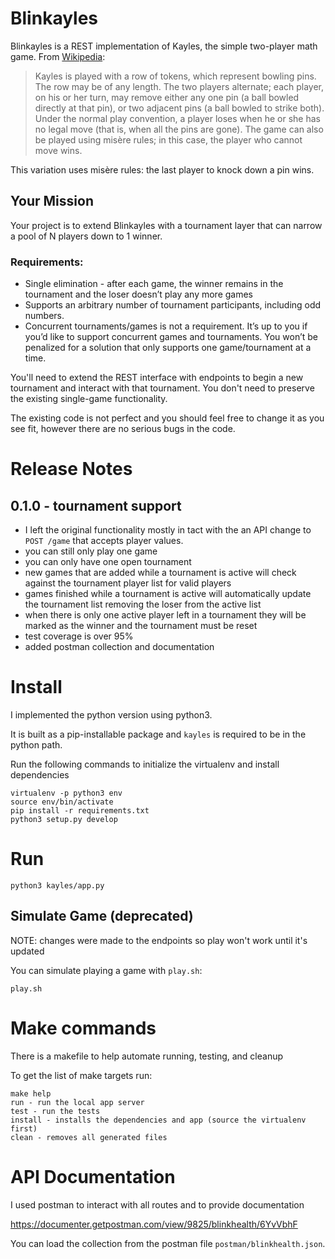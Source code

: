 # Blinkayles

Blinkayles is a REST implementation of Kayles, the simple two-player math game. From [Wikipedia](https://en.wikipedia.org/wiki/Kayles):

> Kayles is played with a row of tokens, which represent bowling pins. The row may be of any length. The two players alternate; each player, on his or her turn, may remove either any one pin (a ball bowled directly at that pin), or two adjacent pins (a ball bowled to strike both). Under the normal play convention, a player loses when he or she has no legal move (that is, when all the pins are gone). The game can also be played using misère rules; in this case, the player who cannot move wins.

This variation uses misère rules: the last player to knock down a pin wins.

## Your Mission

Your project is to extend Blinkayles with a tournament layer that can narrow a pool of N players down to 1 winner.

### Requirements:

* Single elimination - after each game, the winner remains in the tournament and the loser doesn’t play any more games
* Supports an arbitrary number of tournament participants, including odd numbers.
* Concurrent tournaments/games is not a requirement. It’s up to you if you’d like to support concurrent games and tournaments. You won’t be penalized for a solution that only supports one game/tournament at a time.

You'll need to extend the REST interface with endpoints to begin a new tournament and interact with that tournament. You don't need to preserve the existing single-game functionality.

The existing code is not perfect and you should feel free to change it as you see fit, however there are no serious bugs in the code.

# Release Notes

## 0.1.0 - tournament support

* I left the original functionality mostly in tact with the an API change to `POST /game` that accepts player values.
* you can still only play one game
* you can only have one open tournament
* new games that are added while a tournament is active will check against the tournament player list for valid players
* games finished while a tournament is active will automatically update the tournament list removing the loser from the active list
* when there is only one active player left in a tournament they will be marked as the winner and the tournament must be reset
* test coverage is over 95%
* added postman collection and documentation

# Install

I implemented the python version using python3.

It is built as a pip-installable package and `kayles` is required to be in the python path.

Run the following commands to initialize the virtualenv and install dependencies

```
virtualenv -p python3 env
source env/bin/activate
pip install -r requirements.txt
python3 setup.py develop
```

# Run

```
python3 kayles/app.py
```

## Simulate Game (deprecated)

NOTE: changes were made to the endpoints so play won't work until it's updated

You can simulate playing a game with `play.sh`:

```
play.sh
```

# Make commands

There is a makefile to help automate running, testing, and cleanup

To get the list of make targets run:

```
make help
run - run the local app server
test - run the tests
install - installs the dependencies and app (source the virtualenv first)
clean - removes all generated files
```

# API Documentation

I used postman to interact with all routes and to provide documentation

https://documenter.getpostman.com/view/9825/blinkhealth/6YvVbhF

You can load the collection from the postman file `postman/blinkhealth.json`.
